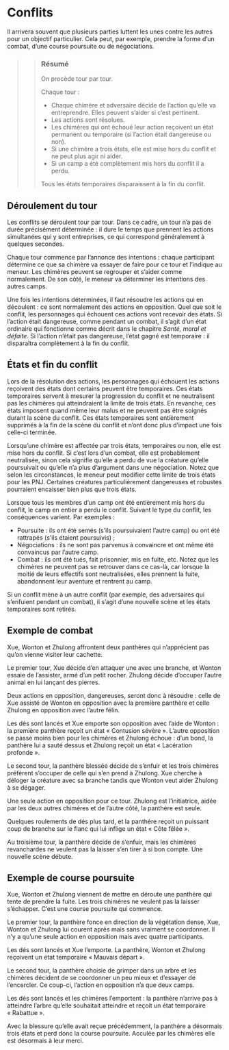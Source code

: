 # Conflits

Il arrivera souvent que plusieurs parties luttent les unes contre les autres pour un objectif particulier. Cela peut, par exemple, prendre la forme d’un combat, d’une course poursuite ou de négociations.

>> ### Résumé
>>
>> On procède tour par tour.
>>
>> Chaque tour :
>> * Chaque chimère et adversaire décide de l’action qu’elle va entreprendre. Elles peuvent s’aider si c’est pertinent.
>> * Les actions sont résolues.
>> * Les chimères qui ont échoué leur action reçoivent un état permanent ou temporaire (si l’action était dangereuse ou non).
>> * Si une chimère a trois états, elle est mise hors du conflit et ne peut plus agir ni aider.
>> * Si un camp a été complètement mis hors du conflit il a perdu.
>>
>> Tous les états temporaires disparaissent à la fin du conflit.

## Déroulement du tour

Les conflits se déroulent tour par tour. Dans ce cadre, un tour n’a pas de durée précisément déterminée : il dure le temps que prennent les actions simultanées qui y sont entreprises, ce qui correspond généralement à quelques secondes.

Chaque tour commence par l’annonce des intentions : chaque participant détermine ce que sa chimère va essayer de faire pour ce tour et l’indique au meneur. Les chimères peuvent se regrouper et s’aider comme normalement. De son côté, le meneur va déterminer les intentions des autres camps.

Une fois les intentions déterminées, il faut résoudre les actions qui en découlent : ce sont normalement des actions en opposition. Quel que soit le conflit, les personnages qui échouent ces actions vont recevoir des états. Si l’action était dangereuse, comme pendant un combat, il s’agit d’un état ordinaire qui fonctionne comme décrit dans le chapitre *Santé, moral et défaite*. Si l’action n’était pas dangereuse, l’état gagné est temporaire : il disparaîtra complètement à la fin du conflit.


## États et fin du conflit

Lors de la résolution des actions, les personnages qui échouent les actions reçoivent des états dont certains peuvent être temporaires. Ces états temporaires servent à mesurer la progression du conflit et ne neutralisent pas les chimères qui atteindraient la limite de trois états. En revanche, ces états imposent quand même leur malus et ne peuvent pas être soignés durant la scène du conflit. Ces états temporaires sont entièrement supprimés à la fin de la scène du conflit et n’ont donc plus d’impact une fois celle-ci terminée.

Lorsqu’une chimère est affectée par trois états, temporaires ou non, elle est mise hors du conflit. Si c’est lors d’un combat, elle est probablement neutralisée, sinon cela signifie qu’elle a perdu de vue la créature qu’elle poursuivait ou qu’elle n’a plus d’argument dans une négociation. Notez que selon les circonstances, le meneur peut modifier cette limite de trois états pour les PNJ. Certaines créatures particulièrement dangereuses et robustes pourraient encaisser bien plus que trois états.

Lorsque tous les membres d’un camp ont été entièrement mis hors du conflit, le camp en entier a perdu le conflit. Suivant le type du conflit, les conséquences varient. Par exemples :
* Poursuite : ils ont été semés (s’ils poursuivaient l’autre camp) ou ont été rattrapés (s’ils étaient poursuivis) ;
* Négociations : ils ne sont pas parvenus à convaincre et ont même été convaincus par l’autre camp.
* Combat : ils ont été tués, fait prisonnier, mis en fuite, etc. Notez que les chimères ne peuvent pas se retrouver dans ce cas-là, car lorsque la moitié de leurs effectifs sont neutralisées, elles prennent la fuite, abandonnent leur aventure et rentrent au camp.

Si un conflit mène à un autre conflit (par exemple, des adversaires qui s’enfuient pendant un combat), il s’agit d’une nouvelle scène et les états temporaires sont retirés.

## Exemple de combat

Xue, Wonton et Zhulong affrontent deux panthères qui n’apprécient pas qu’on vienne visiter leur cachette.

Le premier tour, Xue décide d’en attaquer une avec une branche, et Wonton essaie de l’assister, armé d’un petit rocher. Zhulong décide d’occuper l’autre animal en lui lançant des pierres.

Deux actions en opposition, dangereuses, seront donc à résoudre : celle de Xue assisté de Wonton en opposition avec la première panthère et celle Zhulong en opposition avec l’autre félin.

Les dés sont lancés et Xue emporte son opposition avec l’aide de Wonton : la première panthère reçoit un état « Contusion sévère ». L’autre opposition se passe moins bien pour les chimères et Zhulong échoue : d’un bond, la panthère lui a sauté dessus et Zhulong reçoit un état « Lacération profonde ».

Le second tour, la panthère blessée décide de s’enfuir et les trois chimères préfèrent s’occuper de celle qui s’en prend à Zhulong. Xue cherche à déloger la créature avec sa branche tandis que Wonton veut aider Zhulong à se dégager.

Une seule action en opposition pour ce tour. Zhulong est l’initiatrice, aidée par les deux autres chimères et de l’autre côté, la panthère est seule.

Quelques roulements de dés plus tard, et la panthère reçoit un puissant coup de branche sur le flanc qui lui inflige un état « Côte fêlée ».

Au troisième tour, la panthère décide de s’enfuir, mais les chimères revanchardes ne veulent pas la laisser s’en tirer à si bon compte. Une nouvelle scène débute.

## Exemple de course poursuite

Xue, Wonton et Zhulong viennent de mettre en déroute une panthère qui tente de prendre la fuite. Les trois chimères ne veulent pas la laisser s’échapper. C’est une course poursuite qui commence.

Le premier tour, la panthère fonce en direction de la végétation dense, Xue, Wonton et Zhulong lui courent après mais sans vraiment se coordonner. Il n’y a qu’une seule action en opposition mais avec quatre participants.

Les dés sont lancés et Xue l’emporte. La panthère, Wonton et Zhulong reçoivent un état temporaire « Mauvais départ ».

Le second tour, la panthère choisie de grimper dans un arbre et les chimères décident de se coordonner un peu mieux et d’essayer de l’encercler. Ce coup-ci, l’action en opposition n’a que deux camps.

Les dés sont lancés et les chimères l’emportent : la panthère n’arrive pas à atteindre l’arbre qu’elle souhaitait atteindre et reçoit un état temporaire « Rabattue ».

Avec la blessure qu’elle avait reçue précédemment, la panthère a désormais trois états et perd donc la course poursuite. Acculée par les chimères elle est désormais à leur merci.
